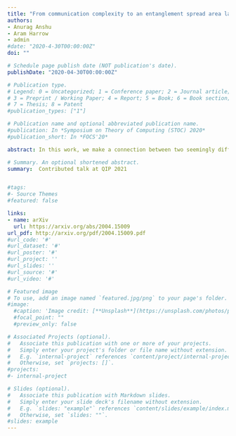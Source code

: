 ```yaml
---
title: "From communication complexity to an entanglement spread area law in the ground state of gapped local Hamiltonians"
authors:
- Anurag Anshu
- Aram Harrow
- admin
#date: "2020-4-30T00:00:00Z"
doi: ""

# Schedule page publish date (NOT publication's date).
publishDate: "2020-04-30T00:00:00Z"

# Publication type.
# Legend: 0 = Uncategorized; 1 = Conference paper; 2 = Journal article;
# 3 = Preprint / Working Paper; 4 = Report; 5 = Book; 6 = Book section;
# 7 = Thesis; 8 = Patent
#publication_types: ["1"]

# Publication name and optional abbreviated publication name.
#publication: In *Symposium on Theory of Computing (STOC) 2020*
#publication_short: In *FOCS'20*

abstract: In this work, we make a connection between two seemingly different problems. The first problem involves characterizing the properties of entanglement in the ground state of gapped local Hamiltonians, which is a central topic in quantum many-body physics. The second problem is on the communication complexity of testing bipartite states with EPR assistance, a well-known question in quantum information theory. We construct a communication protocol for testing (or measuring) the ground state and use its communication complexity to reveal a new structural property for the ground state entanglement. This property, known as the entanglement spread, roughly measures the log of the ratio between the largest and the smallest Schmidt coefficients across a cut in the ground state. Our main result shows that gapped ground states possess limited entanglement spread across any cut, exhibiting an ''area law'' behavior. Our result quite generally applies to any interaction graph with an improved bound for the special case of lattices. This entanglement spread area law includes interaction graphs constructed in [Aharonov et al., FOCS'14] that violate a generalized area law for the entanglement entropy. Our construction also provides evidence for a conjecture in physics by Li and Haldane on the entanglement spectrum of lattice Hamiltonians [Li and Haldane, PRL'08]. On the technical side, we use recent advances in Hamiltonian simulation algorithms along with quantum phase estimation to give a new construction for an approximate ground space projector (AGSP) over arbitrary interaction graphs.

# Summary. An optional shortened abstract.
summary:  Contributed talk at QIP 2021


#tags:
#- Source Themes
#featured: false

links:
- name: arXiv
  url: https://arxiv.org/abs/2004.15009
url_pdf: http://arxiv.org/pdf/2004.15009.pdf
#url_code: '#'
#url_dataset: '#'
#url_poster: '#'
#url_project: ''
#url_slides: ''
#url_source: '#'
#url_video: '#'

# Featured image
# To use, add an image named `featured.jpg/png` to your page's folder.
#image:
  #caption: 'Image credit: [**Unsplash**](https://unsplash.com/photos/pLCdAaMFLTE)'
  #focal_point: ""
  #preview_only: false

# Associated Projects (optional).
#   Associate this publication with one or more of your projects.
#   Simply enter your project's folder or file name without extension.
#   E.g. `internal-project` references `content/project/internal-project/index.md`.
#   Otherwise, set `projects: []`.
#projects:
#- internal-project

# Slides (optional).
#   Associate this publication with Markdown slides.
#   Simply enter your slide deck's filename without extension.
#   E.g. `slides: "example"` references `content/slides/example/index.md`.
#   Otherwise, set `slides: ""`.
#slides: example
---
```

